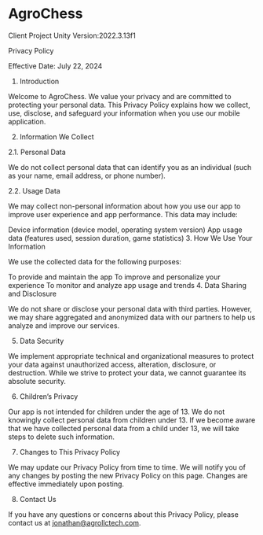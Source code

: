 # AgroChess
 Client Project 
 Unity Version:2022.3.13f1


 Privacy Policy

Effective Date: July 22, 2024

1. Introduction

Welcome to AgroChess. We value your privacy and are committed to protecting your personal data. This Privacy Policy explains how we collect, use, disclose, and safeguard your information when you use our mobile application.

2. Information We Collect

2.1. Personal Data

We do not collect personal data that can identify you as an individual (such as your name, email address, or phone number).

2.2. Usage Data

We may collect non-personal information about how you use our app to improve user experience and app performance. This data may include:

Device information (device model, operating system version)
App usage data (features used, session duration, game statistics)
3. How We Use Your Information

We use the collected data for the following purposes:

To provide and maintain the app
To improve and personalize your experience
To monitor and analyze app usage and trends
4. Data Sharing and Disclosure

We do not share or disclose your personal data with third parties. However, we may share aggregated and anonymized data with our partners to help us analyze and improve our services.

5. Data Security

We implement appropriate technical and organizational measures to protect your data against unauthorized access, alteration, disclosure, or destruction. While we strive to protect your data, we cannot guarantee its absolute security.

6. Children’s Privacy

Our app is not intended for children under the age of 13. We do not knowingly collect personal data from children under 13. If we become aware that we have collected personal data from a child under 13, we will take steps to delete such information.

7. Changes to This Privacy Policy

We may update our Privacy Policy from time to time. We will notify you of any changes by posting the new Privacy Policy on this page. Changes are effective immediately upon posting.

8. Contact Us

If you have any questions or concerns about this Privacy Policy, please contact us at jonathan@agrollctech.com.

